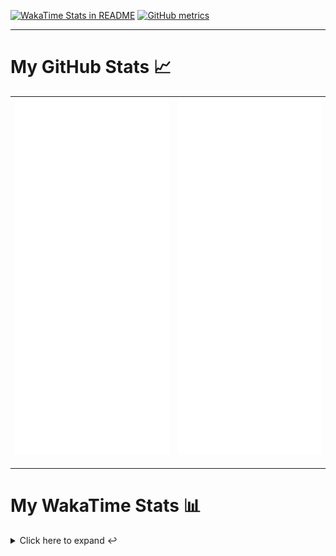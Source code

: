 [![WakaTime Stats in README](https://github.com/LOsioChico/LOsioChico/actions/workflows/waka.yml/badge.svg)](https://github.com/LOsioChico/LOsioChico/actions/workflows/waka.yml) [![GitHub metrics](https://github.com/LOsioChico/LOsioChico/actions/workflows/metrics.yml/badge.svg)](https://github.com/LOsioChico/LOsioChico/actions/workflows/metrics.yml)

---

# My GitHub Stats 📈

| ![](./assets/metrics.svg) | ![](./assets/metrics2.svg) |
| ------------------------- | -------------------------- |

---

# My WakaTime Stats 📊

<details>
<summary>Click here to expand ↩️</summary>
<br>

<!--START_SECTION:waka-->
![Code Time](http://img.shields.io/badge/Code%20Time-1%2C830%20hrs%2035%20mins-blue)

![Lines of code](https://img.shields.io/badge/From%20Hello%20World%20I%27ve%20Written-354.9%20thousand%20lines%20of%20code-blue)

**🐱 My GitHub Data** 

> 📦 586.3 kB Used in GitHub's Storage 
 > 
> 🏆 1,502 Contributions in the Year 2024
 > 
> 🚫 Not Opted to Hire
 > 
> 📜 23 Public Repositories 
 > 
> 🔑 29 Private Repositories 
 > 
**I'm a Night 🦉** 

```text
🌞 Morning                583 commits         ███░░░░░░░░░░░░░░░░░░░░░░   13.91 % 
🌆 Daytime                1269 commits        ████████░░░░░░░░░░░░░░░░░   30.29 % 
🌃 Evening                1446 commits        █████████░░░░░░░░░░░░░░░░   34.51 % 
🌙 Night                  892 commits         █████░░░░░░░░░░░░░░░░░░░░   21.29 % 
```
📅 **I'm Most Productive on Thursday** 

```text
Monday                   576 commits         ███░░░░░░░░░░░░░░░░░░░░░░   13.75 % 
Tuesday                  643 commits         ████░░░░░░░░░░░░░░░░░░░░░   15.35 % 
Wednesday                472 commits         ███░░░░░░░░░░░░░░░░░░░░░░   11.26 % 
Thursday                 742 commits         ████░░░░░░░░░░░░░░░░░░░░░   17.71 % 
Friday                   643 commits         ████░░░░░░░░░░░░░░░░░░░░░   15.35 % 
Saturday                 737 commits         ████░░░░░░░░░░░░░░░░░░░░░   17.59 % 
Sunday                   377 commits         ██░░░░░░░░░░░░░░░░░░░░░░░   09.00 % 
```


📊 **This Week I Spent My Time On** 

```text
💬 Programming Languages: 
JSON                     1 hr 31 mins        ███████████████░░░░░░░░░░   61.16 % 
Other                    26 mins             ████░░░░░░░░░░░░░░░░░░░░░   17.90 % 
Markdown                 20 mins             ███░░░░░░░░░░░░░░░░░░░░░░   13.41 % 
TypeScript               10 mins             ██░░░░░░░░░░░░░░░░░░░░░░░   07.15 % 
YAML                     0 secs              ░░░░░░░░░░░░░░░░░░░░░░░░░   00.20 % 
```

**I Mostly Code in TypeScript** 

```text
TypeScript               30 repos            ██████████████░░░░░░░░░░░   54.55 % 
Scala                    6 repos             ███░░░░░░░░░░░░░░░░░░░░░░   10.91 % 
Python                   3 repos             █░░░░░░░░░░░░░░░░░░░░░░░░   05.45 % 
Java                     2 repos             █░░░░░░░░░░░░░░░░░░░░░░░░   03.64 % 
Astro                    2 repos             █░░░░░░░░░░░░░░░░░░░░░░░░   03.64 % 
```




 Last Updated on 31/10/2024 01:02:17 UTC
<!--END_SECTION:waka-->

## </details>

